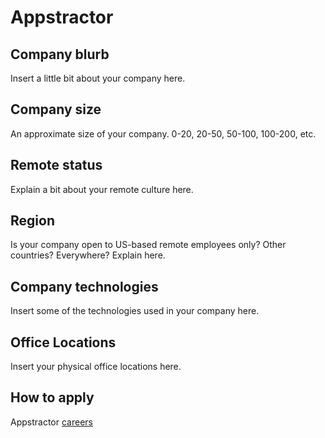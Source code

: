 # Appstractor

## Company blurb

Insert a little bit about your company here.

## Company size

An approximate size of your company. 0-20, 20-50, 50-100, 100-200, etc.

## Remote status

Explain a bit about your remote culture here.

## Region

Is your company open to US-based remote employees only? Other countries? Everywhere? Explain here.

## Company technologies

Insert some of the technologies used in your company here.

## Office Locations

Insert your physical office locations here.

## How to apply

Appstractor [careers](http://www.appstractor.com/careers/)
